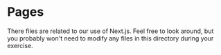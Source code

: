 # Pages

There files are related to our use of Next.js. Feel free to look around, but you probably won't need to modify any files in this directory during your exercise.
